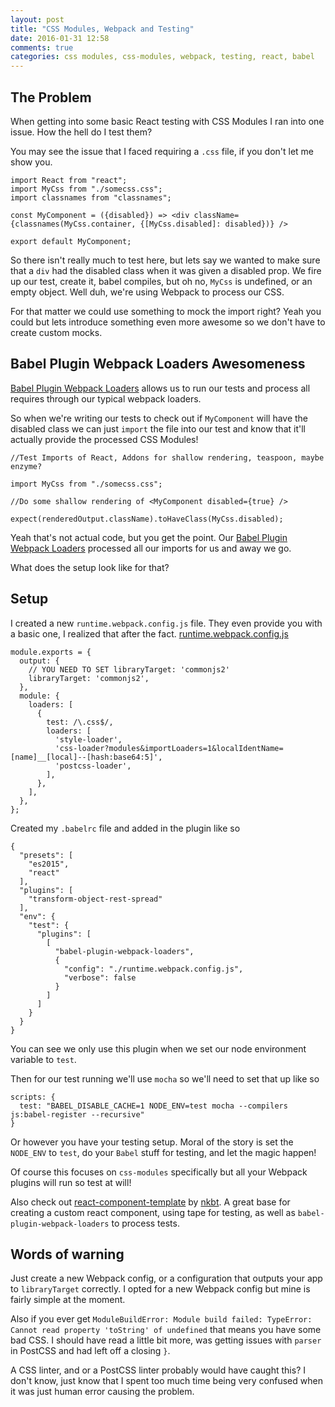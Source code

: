 ```yaml
---
layout: post
title: "CSS Modules, Webpack and Testing"
date: 2016-01-31 12:58
comments: true
categories: css modules, css-modules, webpack, testing, react, babel
---
```


## The Problem

When getting into some basic React testing with CSS Modules I ran into one issue. How the hell do I test them?

You may see the issue that I faced requiring a `.css` file, if you don't let me show you.

```
import React from "react";
import MyCss from "./somecss.css";
import classnames from "classnames";

const MyComponent = ({disabled}) => <div className={classnames(MyCss.container, {[MyCss.disabled]: disabled})} />

export default MyComponent;
```

So there isn't really much to test here, but lets say we wanted to make sure that a `div` had the disabled class when it was given a disabled prop.
We fire up our test, create it, babel compiles, but oh no, `MyCss` is undefined, or an empty object. Well duh, we're using Webpack to process our CSS.

For that matter we could use something to mock the import right? Yeah you could but lets introduce something even more awesome so we don't have to create custom mocks.

## Babel Plugin Webpack Loaders Awesomeness
[Babel Plugin Webpack Loaders](https://github.com/istarkov/babel-plugin-webpack-loaders) allows us to run our tests and process all requires through our typical webpack loaders.

<!-- more -->
So when we're writing our tests to check out if `MyComponent` will have the disabled class we can just `import` the file into our test and know that it'll actually provide the processed CSS Modules!

```
//Test Imports of React, Addons for shallow rendering, teaspoon, maybe enzyme?

import MyCss from "./somecss.css";

//Do some shallow rendering of <MyComponent disabled={true} />

expect(renderedOutput.className).toHaveClass(MyCss.disabled);
```

Yeah that's not actual code, but you get the point. Our [Babel Plugin Webpack Loaders](https://github.com/istarkov/babel-plugin-webpack-loaders) processed all our imports for us and away we go.

What does the setup look like for that?

## Setup

I created a new `runtime.webpack.config.js` file. They even provide you with a basic one, I realized that after the fact. [runtime.webpack.config.js](https://raw.githubusercontent.com/istarkov/babel-plugin-webpack-loaders/master/examples_webpack_configs/run.webpack.config.js)

```
module.exports = {
  output: {
    // YOU NEED TO SET libraryTarget: 'commonjs2'
    libraryTarget: 'commonjs2',
  },
  module: {
    loaders: [
      {
        test: /\.css$/,
        loaders: [
          'style-loader',
          'css-loader?modules&importLoaders=1&localIdentName=[name]__[local]--[hash:base64:5]',
          'postcss-loader',
        ],
      },
    ],
  },
};
```

Created my `.babelrc` file and added in the plugin like so
```
{
  "presets": [
    "es2015",
    "react"
  ],
  "plugins": [
    "transform-object-rest-spread"
  ],
  "env": {
    "test": {
      "plugins": [
        [
          "babel-plugin-webpack-loaders",
          {
            "config": "./runtime.webpack.config.js",
            "verbose": false
          }
        ]
      ]
    }
  }
}
```

You can see we only use this plugin when we set our node environment variable to `test`.

Then for our test running we'll use `mocha` so we'll need to set that up like so

```
scripts: {
  test: "BABEL_DISABLE_CACHE=1 NODE_ENV=test mocha --compilers js:babel-register --recursive"
}
```

Or however you have your testing setup. Moral of the story is set the `NODE_ENV` to `test`, do your `Babel` stuff for testing, and let the magic happen!

Of course this focuses on `css-modules` specifically but all your Webpack plugins will run so test at will!

Also check out [react-component-template](https://github.com/nkbt/react-component-template) by [nkbt](https://github.com/nkbt). A great base for creating a custom react component, using tape for testing, as well as `babel-plugin-webpack-loaders` to process tests.

## Words of warning

Just create a new Webpack config, or a configuration that outputs your app to `libraryTarget` correctly. I opted for a new Webpack config but mine is fairly simple at the moment.

Also if you ever get `ModuleBuildError: Module build failed: TypeError: Cannot read property 'toString' of undefined` that means you have some bad CSS. I should have read a little bit more, was getting issues with `parser` in PostCSS and had left off a closing `}`.

A CSS linter, and or a PostCSS linter probably would have caught this? I don't know, just know that I spent too much time being very confused when it was just human error causing the problem.
